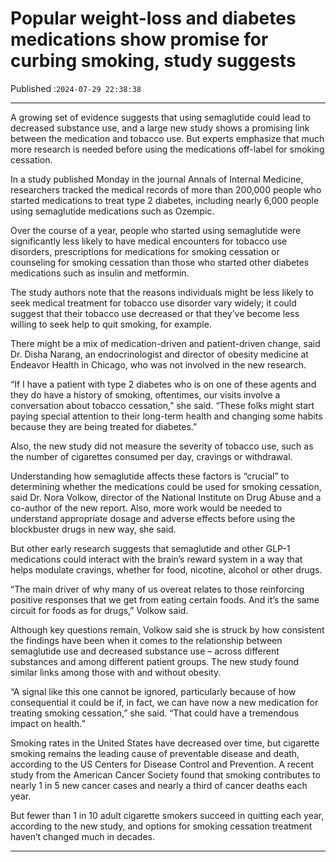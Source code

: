 # Popular weight-loss and diabetes medications show promise for curbing smoking, study suggests

Published :`2024-07-29 22:38:38`

---

A growing set of evidence suggests that using semaglutide could lead to decreased substance use, and a large new study shows a promising link between the medication and tobacco use. But experts emphasize that much more research is needed before using the medications off-label for smoking cessation.

In a study published Monday in the journal Annals of Internal Medicine, researchers tracked the medical records of more than 200,000 people who started medications to treat type 2 diabetes, including nearly 6,000 people using semaglutide medications such as Ozempic.

Over the course of a year, people who started using semaglutide were significantly less likely to have medical encounters for tobacco use disorders, prescriptions for medications for smoking cessation or counseling for smoking cessation than those who started other diabetes medications such as insulin and metformin.

The study authors note that the reasons individuals might be less likely to seek medical treatment for tobacco use disorder vary widely; it could suggest that their tobacco use decreased or that they’ve become less willing to seek help to quit smoking, for example.

There might be a mix of medication-driven and patient-driven change, said Dr. Disha Narang, an endocrinologist and director of obesity medicine at Endeavor Health in Chicago, who was not involved in the new research.

“If I have a patient with type 2 diabetes who is on one of these agents and they do have a history of smoking, oftentimes, our visits involve a conversation about tobacco cessation,” she said. “These folks might start paying special attention to their long-term health and changing some habits because they are being treated for diabetes.”

Also, the new study did not measure the severity of tobacco use, such as the number of cigarettes consumed per day, cravings or withdrawal.

Understanding how semaglutide affects these factors is “crucial” to determining whether the medications could be used for smoking cessation, said Dr. Nora Volkow, director of the National Institute on Drug Abuse and a co-author of the new report. Also, more work would be needed to understand appropriate dosage and adverse effects before using the blockbuster drugs in new way, she said.

But other early research suggests that semaglutide and other GLP-1 medications could interact with the brain’s reward system in a way that helps modulate cravings, whether for food, nicotine, alcohol or other drugs.

“The main driver of why many of us overeat relates to those reinforcing positive responses that we get from eating certain foods. And it’s the same circuit for foods as for drugs,” Volkow said.

Although key questions remain, Volkow said she is struck by how consistent the findings have been when it comes to the relationship between semaglutide use and decreased substance use – across different substances and among different patient groups. The new study found similar links among those with and without obesity.

“A signal like this one cannot be ignored, particularly because of how consequential it could be if, in fact, we can have now a new medication for treating smoking cessation,” she said. “That could have a tremendous impact on health.”

Smoking rates in the United States have decreased over time, but cigarette smoking remains the leading cause of preventable disease and death, according to the US Centers for Disease Control and Prevention. A recent study from the American Cancer Society found that smoking contributes to nearly 1 in 5 new cancer cases and nearly a third of cancer deaths each year.

But fewer than 1 in 10 adult cigarette smokers succeed in quitting each year, according to the new study, and options for smoking cessation treatment haven’t changed much in decades.

---

